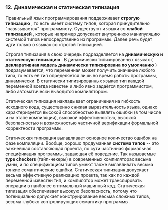 ### 12. Динамическая и статическая типизация

Правильный язык программирования поддерживает **строгую типизацию** , то есть имеет систему типов, которая принудительно "навязывается" программисту. Существуют и языки со  **слабой типизацией** , которые например допускают внутреннюю манипуляцию системой типов непосредственно из программы. Далее речь будет идти только о языках со строгой типизацией.

Строгая типизация в свою очередь подразделяется на  **динамическую и статическую типизацию** . В динамически типизированных языках ( **декларативная модель динамически типизирована по умолчанию** ) подразумевается, что переменная может получить значение любого типа, то есть её тип определяется лишь во время работы программы, динамически. В статически типизированных языках тип каждой переменной всегда известен и либо явно задаётся программистом, либо автоматически выводится компилятором.

Статическая типизация накладывает ограничения на гибкость исходного кода, существенно снижая выразительность языка, однако характеризуется высокой способностью выявлять ошибки (в том числе и на этапе компиляции), высокой эффективностью, высокой безопасностью и возможностью частичной верификации формальной корректности программы.

Статическая типизация вылавливает основное количество ошибок на фазе компиляции. Вообще, хорошо продуманная **система типов** -- это важнейшая составляющая проекта, по сути частичная формальная спецификация программы, задающая её поведение. Так называемые **type checkers** (тайп-чекеры) в современных компиляторах весьма умны, и по спецификациям типов умеют также вылавливать весьма тонкие семантические ошибки.
Статическая типизация допускает весьма эффективную реализацию проекта, так как по каждой переменной известен тип, и компилятор может транслировать операции в наиболее оптимальный машинный код.
Статическая типизация обеспечивает высокую безопасность, потому что потенциально допускает конструирование весьма сложных типов, весьма глубоко контролирующих семантику программы.
